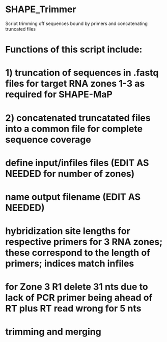 # SHAPE_Trimmer
Script trimming off sequences bound by primers and concatenating truncated files
# Functions of this script include:
# 1) truncation of sequences in .fastq files for target RNA zones 1-3 as required for SHAPE-MaP
# 2) concatenated truncatated files into a common file for complete sequence coverage

# define input/infiles files (EDIT AS NEEDED for number of zones)
# name output filename (EDIT AS NEEDED)
# hybridization site lengths for respective primers for 3 RNA zones; these correspond to the length of primers; indices match infiles
# for Zone 3 R1 delete 31 nts due to lack of PCR primer being ahead of RT plus RT read wrong for 5 nts
# trimming and merging
